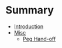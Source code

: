 # Summary

- [Introduction](./introduction.md)
- [Misc](./misc.md)
  - [Peg Hand-off](./peg_handoff_plan.md)

